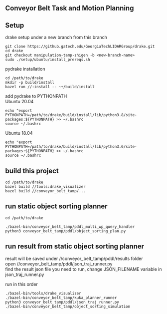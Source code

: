 ## Conveyor Belt Task and Motion Planning

## Setup
drake setup under a new branch from this branch
```
git clone https://github.gatech.edu/GeorgiaTechLIDARGroup/drake.git
cd drake
git checkout manipulation-tamp-zhigen -b <new-branch-name>
sudo ./setup/ubuntu/install_prereqs.sh
```

pydrake installation
```
cd /path/to/drake
mkdir -p build/install
bazel run //:install -- ~+/build/install
```

add pydrake to PYTHONPATH<br />
Ubuntu 20.04
```
echo "export PYTHONPATH=/path/to/drake/build/install/lib/python3.8/site-packages:${PYTHONPATH} >> ~/.bashrc
source ~/.bashrc
```
Ubuntu 18.04
```
echo "export PYTHONPATH=/path/to/drake/build/install/lib/python3.6/site-packages:${PYTHONPATH} >> ~/.bashrc
source ~/.bashrc
```

## build this project
```
cd /path/to/drake
bazel build //tools:drake_visualizer
bazel build //conveyor_belt_tamp/...
```

## run static object sorting planner
```
cd /path/to/drake

./bazel-bin/conveyor_belt_tamp/pddl_multi_wp_query_handler
python3 conveyor_belt_tamp/pddl/object_sorting_plan.py
```

## run result from static object sorting planner
result will be saved under //conveyor_belt_tamp/pddl/results folder<br />
open //conveyor_belt_tamp/pddl/json_traj_runner.py<br />
find the result json file you need to run, change JSON_FILENAME variable in json_traj_runner.py<br />

run in this order
```
./bazel-bin/tools/drake_visualizer
./bazel-bin/conveyor_belt_tamp/kuka_planner_runner
python3 conveyor_belt_tamp/pddl/json_traj_runner.py
./bazel-bin/conveyor_belt_tamp/object_sorting_simulation
```
